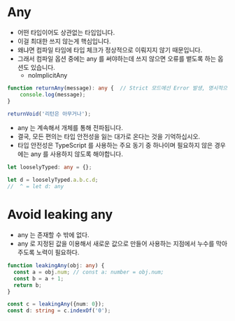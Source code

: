 # Any

- 어떤 타입이어도 상관없는 타입입니다.
- 이걸 최대한 쓰지 않는게 핵심입니다.
- 왜냐면 컴파일 타임에 타입 체크가 정상적으로 이뤄지지 않기 때문입니다.
- 그래서 컴파일 옵션 중에는 any 를 써야하는데 쓰지 않으면 오류를 뱉도록 하는 옵션도 있습니다.
  - noImplicitAny

```typescript
function returnAny(message): any {  // Strict 모드에선 Error 발생, 명시적으로 any를 지정해줘야 함 meesage: any
    console.log(message);
}

returnVoid('리턴은 아무거나');
```

- any 는 계속해서 개체를 통해 전파됩니다.
- 결국, 모든 편의는 타입 안전성을 잃는 대가로 온다는 것을 기억하십시오.
- 타입 안전성은 TypeScript 를 사용하는 주요 동기 중 하나이며 필요하지 않은 경우에는 any 를 사용하지 않도록 해야합니다.

```typescript
let looselyTyped: any = {};

let d = looselyTyped.a.b.c.d;
//  ^ = let d: any
```

# Avoid leaking any
- any 는 존재할 수 밖에 없다.
- any 로 지정된 값을 이용해서 새로운 값으로 만들어 사용하는 지점에서 누수를 막아주도록 노력이 필요하다.

```typescript
function leakingAny(obj: any) {
  const a = obj.num; // const a: number = obj.num;
  const b = a + 1;
  return b;
}

const c = leakingAny({num: 0});
const d: string = c.indexOf('0');
```